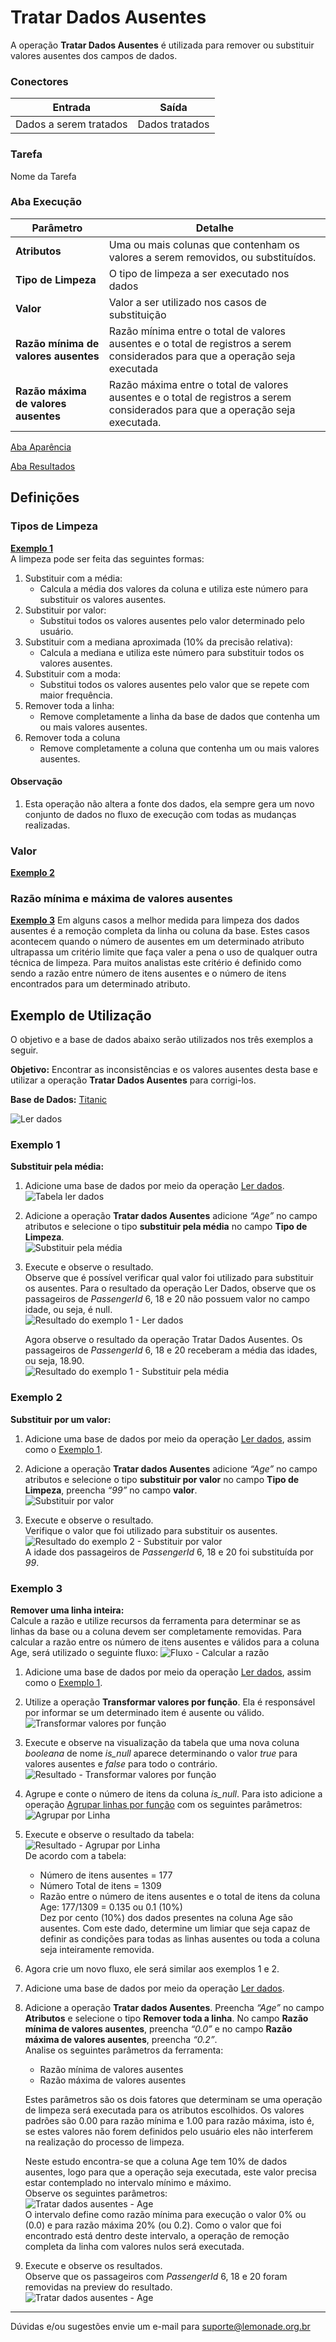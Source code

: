 # Tratar Dados Ausentes

A operação **Tratar Dados Ausentes** é utilizada para remover ou substituir valores ausentes dos campos de dados.

### Conectores
| Entrada | Saída |
| --- | --- |
|Dados a serem tratados | Dados tratados |

### Tarefa
Nome da Tarefa

### Aba Execução
| Parâmetro | Detalhe |
| --- | --- |
| **Atributos** | Uma ou mais colunas que contenham os valores a serem removidos, ou substituídos. |
| **Tipo de Limpeza** | O tipo de limpeza a ser executado nos dados |
| **Valor** | Valor a ser utilizado nos casos de substituição |
| **Razão mínima de valores ausentes** | Razão mínima entre o total de valores ausentes e o total de registros a serem considerados para que a operação seja executada |
| **Razão máxima de valores ausentes** | Razão máxima entre o total de valores ausentes e o total de registros a serem considerados para que a operação seja executada. |

[Aba Aparência][1]

[Aba Resultados][2]


## Definições
### Tipos de Limpeza
**[Exemplo 1]**\
A limpeza pode ser feita das seguintes formas:

1. Substituir com a média:
	- Calcula a média dos valores da coluna e utiliza este número para substituir os valores ausentes. 
2. Substituir por valor:
	- Substitui todos os valores ausentes pelo valor determinado pelo usuário.
3. Substituir com a mediana aproximada (10% da precisão relativa):
	- Calcula a mediana e utiliza este número para substituir todos os valores ausentes.
4. Substituir com a moda:
	- Substitui todos os valores ausentes pelo valor que se repete com maior frequência.
5. Remover toda a linha:
	- Remove completamente a linha da base de dados que contenha um ou mais valores ausentes.
6. Remover toda a coluna
	- Remove completamente a coluna que contenha um ou mais valores ausentes. 

#### Observação
1. Esta operação não altera a fonte dos dados, ela sempre gera um novo conjunto de dados no fluxo de execução com todas as mudanças realizadas.

### Valor
**[Exemplo 2]**

### Razão mínima e máxima de valores ausentes
**[Exemplo 3]**
Em alguns casos a melhor medida para limpeza dos dados ausentes é a remoção completa da linha ou coluna da base. Estes casos acontecem quando o número de ausentes em um determinado atributo ultrapassa um critério limite que faça valer a pena o uso de qualquer outra técnica de limpeza. Para muitos analistas este critério é definido como sendo a razão entre número de itens ausentes e o número de itens encontrados para um determinado atributo.


## Exemplo de Utilização
O objetivo e a base de dados abaixo serão utilizados nos três exemplos a seguir.

**Objetivo:** Encontrar as inconsistências e os valores ausentes desta base e utilizar a operação **Tratar Dados Ausentes** para corrigi-los.

**Base de Dados:** [Titanic][3]
	
![Ler dados](/img/spark/manipulacao_de_dados/tratar_dados_ausentes/image2.png)

### Exemplo 1
**Substituir pela média:**

1. Adicione uma base de dados por meio da operação [Ler dados][4]. \
	![Tabela ler dados](/img/spark/manipulacao_de_dados/tratar_dados_ausentes/image1.png)

2. Adicione a operação **Tratar dados Ausentes** adicione *“Age”* no campo atributos e selecione o tipo **substituir pela média** no campo **Tipo de Limpeza**. \
	![Substituir pela média](/img/spark/manipulacao_de_dados/tratar_dados_ausentes/image3.png)

3. Execute e observe o resultado.\
	Observe que é possível verificar qual valor foi utilizado para substituir os ausentes. Para o resultado da operação Ler Dados, observe que os passageiros de *PassengerId* 6, 18 e 20 não possuem valor no campo idade, ou seja, é null.\
	![Resultado do exemplo 1 - Ler dados](/img/spark/manipulacao_de_dados/tratar_dados_ausentes/image5.png)

	Agora observe o resultado da operação Tratar Dados Ausentes. Os passageiros de *PassengerId* 6, 18 e 20 receberam a média das idades, ou seja, 18.90.\
	![Resultado do exemplo 1 - Substituir pela média](/img/spark/manipulacao_de_dados/tratar_dados_ausentes/image4.png)

### Exemplo 2
**Substituir por um valor:**

1. Adicione uma base de dados por meio da operação [Ler dados][4], assim como o [Exemplo 1]. 

2. Adicione a operação **Tratar dados Ausentes** adicione *“Age”* no campo atributos e selecione o tipo **substituir por valor** no campo **Tipo de Limpeza**, preencha *“99”* no campo **valor**.\
	![Substituir por valor](/img/spark/manipulacao_de_dados/tratar_dados_ausentes/image11.png)

3. Execute e observe o resultado.\
	Verifique o valor que foi utilizado para substituir os ausentes.\
	![Resultado do exemplo 2 - Substituir por valor](/img/spark/manipulacao_de_dados/tratar_dados_ausentes/image14.png)\
	A idade dos passageiros de *PassengerId* 6, 18 e 20 foi substituída por *99*.

### Exemplo 3
**Remover uma linha inteira:**\
Calcule a razão e utilize recursos da ferramenta para determinar se as linhas da base ou a coluna devem ser completamente removidas. Para calcular a razão entre os número de itens ausentes e válidos para a coluna Age, será utilizado o seguinte fluxo:
![Fluxo - Calcular a razão](/img/spark/manipulacao_de_dados/tratar_dados_ausentes/image9.png)

1. Adicione uma base de dados por meio da operação [Ler dados][4], assim como o [Exemplo 1].

2. Utilize a operação **Transformar valores por função**. Ela é responsável por informar se um determinado item é ausente ou válido. \
	![Transformar valores por função](/img/spark/manipulacao_de_dados/tratar_dados_ausentes/image12.png)

3. Execute e observe na visualização da tabela que uma nova coluna *booleana* de nome *is_null* aparece determinando o valor *true* para valores ausentes e *false* para todo o contrário. 
	![Resultado - Transformar valores por função](/img/spark/manipulacao_de_dados/tratar_dados_ausentes/image10.png)

4. Agrupe e conte o número de itens da coluna *is_null*. Para isto adicione a operação [Agrupar linhas por função][5] com os seguintes parâmetros:
	![Agrupar por Linha](/img/spark/manipulacao_de_dados/tratar_dados_ausentes/image6.png)

5. Execute e observe o resultado da tabela:
	![Resultado - Agrupar por Linha](/img/spark/manipulacao_de_dados/tratar_dados_ausentes/image13.png)\
	De acordo com a tabela:	
	- Número de itens ausentes = 177
	- Número Total de itens = 1309
	- Razão entre o número de itens ausentes e o total de itens da coluna Age: 177/1309 = 0.135 ou 0.1 (10%)\
	Dez por cento (10%) dos dados presentes na coluna Age são ausentes. Com este dado, determine um limiar que seja capaz de definir as condições para todas as linhas ausentes ou toda a coluna seja inteiramente removida. 

6. Agora crie um novo fluxo, ele será similar aos exemplos 1 e 2.

7. Adicione uma base de dados por meio da operação [Ler dados][4].

8. Adicione a operação **Tratar dados Ausentes**. Preencha *“Age”* no campo **Atributos** e selecione o tipo **Remover toda a linha**. No campo **Razão mínima de valores ausentes**, preencha *“0.0”*  e no campo **Razão máxima de valores ausentes**, preencha *“0.2”*. \
	Analise os seguintes parâmetros da ferramenta:
	- Razão mínima de valores ausentes
	- Razão máxima de valores ausentes

	Estes parâmetros são os dois fatores que determinam se uma operação de limpeza será executada para os atributos escolhidos. Os valores padrões são 0.00 para razão mínima e 1.00 para razão máxima, isto é, se estes valores não forem definidos pelo usuário eles não interferem na realização do processo de limpeza. 

	Neste estudo encontra-se que a coluna Age tem 10% de dados ausentes, logo para que a operação seja executada, este valor precisa estar contemplado no intervalo mínimo e máximo. \
	Observe os seguintes parâmetros:\
	![Tratar dados ausentes - Age](/img/spark/manipulacao_de_dados/tratar_dados_ausentes/image11.png)\
	O intervalo define como razão mínima para execução o valor 0% ou (0.0) e para razão máxima 20% (ou 0.2). Como o valor que foi encontrado está dentro deste intervalo, a operação de remoção completa da linha com valores nulos será executada. 

9. Execute e observe os resultados.\
	Observe que os passageiros com *PassengerId* 6, 18 e 20 foram removidas na preview do resultado.\
	![Tratar dados ausentes - Age](/img/spark/manipulacao_de_dados/tratar_dados_ausentes/image8.png)

-----

Dúvidas e/ou sugestões envie um e-mail para suporte@lemonade.org.br

[Exemplo 1]: #exemplo-1
[Exemplo 2]: #exemplo-2
[Exemplo 3]: #exemplo-3
[1]: /pt-br/spark/documentacao-geral/aba-aparencia.html
[2]: /pt-br/spark/documentacao-geral/aba-resultados.html
[3]: /pt-br/spark/base-de-dados/#titanic
[4]: /pt-br/spark/entrada-e-saida/ler-dados.html
[5]: /pt-br/spark/manipulacao-de-dados/linha-agrupar-por-funcao.html